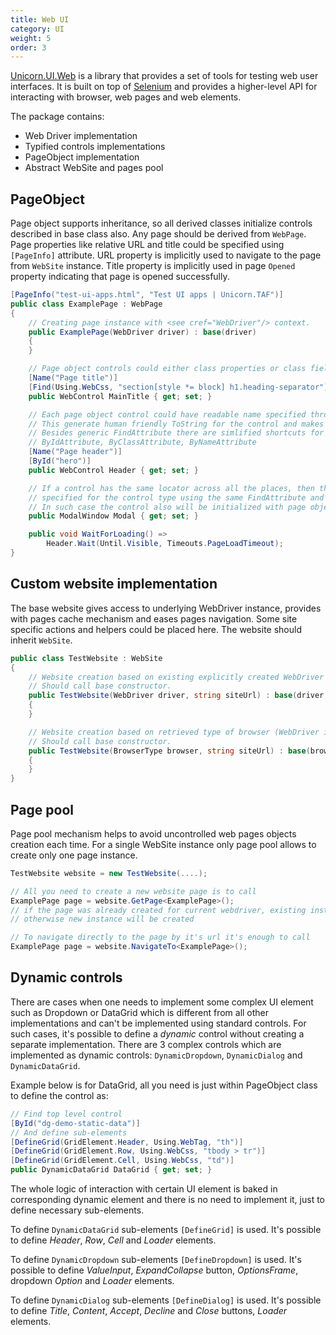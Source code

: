 ```yaml
---
title: Web UI
category: UI
weight: 5
order: 3
---
```


[Unicorn.UI.Web](https://www.nuget.org/packages/Unicorn.UI.Web) is a library that provides a set of tools for testing web user interfaces. It is built on top of [Selenium](https://www.selenium.dev) and provides a higher-level API for interacting with browser, web pages and web elements.

The package contains:
* Web Driver implementation
* Typified controls implementations
* PageObject implementation
* Abstract WebSite and pages pool

## PageObject

Page object supports inheritance, so all derived classes initialize controls described in base class also. Any page should be derived from `WebPage`. Page properties like relative URL and title could be specified using `[PageInfo]` attribute. URL property is implicitly used to navigate to the page from `WebSite` instance. Title property is implicitly used in page `Opened` property indicating that page is opened successfully.

```csharp
[PageInfo("test-ui-apps.html", "Test UI apps | Unicorn.TAF")]
public class ExamplePage : WebPage
{
    // Creating page instance with <see cref="WebDriver"/> context.
    public ExamplePage(WebDriver driver) : base(driver)
    {
    }

    // Page object controls could either class properties or class fields (properties should have a setter).
    [Name("Page title")]
    [Find(Using.WebCss, "section[style *= block] h1.heading-separator")]
    public WebControl MainTitle { get; set; }

    // Each page object control could have readable name specified through NameAttribute.
    // This generate human friendly ToString for the control and makes reports and logs more readable.
    // Besides generic FindAttribute there are simlified shortcuts for locators:
    // ByIdAttribute, ByClassAttribute, ByNameAttribute
    [Name("Page header")]
    [ById("hero")]
    public WebControl Header { get; set; }

    // If a control has the same locator across all the places, then the locator and the name could be 
    // specified for the control type using the same FindAttribute and NameAttribute.
    // In such case the control also will be initialized with page object.
    public ModalWindow Modal { get; set; }

    public void WaitForLoading() =>
        Header.Wait(Until.Visible, Timeouts.PageLoadTimeout);
}
```

## Custom website implementation
The base website gives access to underlying WebDriver instance, provides with pages cache  mechanism and eases pages navigation. Some site specific actions and helpers could be placed here. The website should inherit `WebSite`.

```csharp
public class TestWebsite : WebSite
{
    // Website creation based on existing explicitly created WebDriver instance.
    // Should call base constructor.
    public TestWebsite(WebDriver driver, string siteUrl) : base(driver, siteUrl)
    {
    }

    // Website creation based on retrieved type of browser (WebDriver in this case is created automatically).
    // Should call base constructor.
    public TestWebsite(BrowserType browser, string siteUrl) : base(browser, siteUrl)
    {
    }
}
```

## Page pool

Page pool mechanism helps to avoid uncontrolled web pages objects creation each time. For a single WebSite instance only page pool allows to create only one page instance.

```csharp
TestWebsite website = new TestWebsite(....);

// All you need to create a new website page is to call 
ExamplePage page = website.GetPage<ExamplePage>();
// if the page was already created for current webdriver, existing instance will be returned
// otherwise new instance will be created

// To navigate directly to the page by it's url it's enough to call
ExamplePage page = website.NavigateTo<ExamplePage>();
```

## Dynamic controls
There are cases when one needs to implement some complex UI element such as Dropdown or DataGrid which is different from all other implementations and can't be implemented using standard controls. For such cases, it's possible to define a _dynamic_ control without creating a separate implementation. There are 3 complex controls which are implemented as dynamic controls: `DynamicDropdown`, `DynamicDialog` and `DynamicDataGrid`.

Example below is for DataGrid, all you need is just within PageObject class to define the control as:

```csharp
// Find top level control
[ById("dg-demo-static-data")]  
// And define sub-elements
[DefineGrid(GridElement.Header, Using.WebTag, "th")]
[DefineGrid(GridElement.Row, Using.WebCss, "tbody > tr")]
[DefineGrid(GridElement.Cell, Using.WebCss, "td")]
public DynamicDataGrid DataGrid { get; set; }
```

The whole logic of interaction with certain UI element is baked in corresponding dynamic element and there is no need to implement it, just to define necessary sub-elements.

To define `DynamicDataGrid` sub-elements `[DefineGrid]` is used. It's possible to define _Header_, _Row_, _Cell_ and _Loader_ elements.

To define `DynamicDropdown` sub-elements `[DefineDropdown]` is used. It's possible to define _ValueInput_, _ExpandCollapse_ button, _OptionsFrame_, dropdown _Option_ and _Loader_ elements.

To define `DynamicDialog` sub-elements `[DefineDialog]` is used. It's possible to define _Title_, _Content_, _Accept_, _Decline_ and _Close_ buttons, _Loader_ elements.